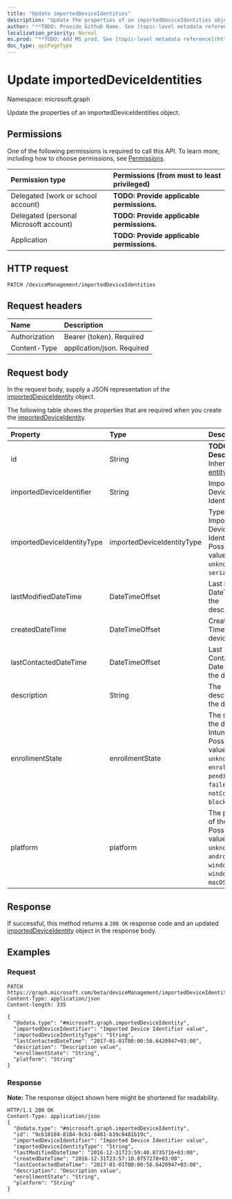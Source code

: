 ```yaml
---
title: "Update importedDeviceIdentities"
description: "Update the properties of an importedDeviceIdentities object."
author: "**TODO: Provide Github Name. See [topic-level metadata reference](https://msgo.azurewebsites.net/add/document/guidelines/metadata.html#topic-level-metadata)**"
localization_priority: Normal
ms.prod: "**TODO: Add MS prod. See [topic-level metadata reference](https://msgo.azurewebsites.net/add/document/guidelines/metadata.html#topic-level-metadata)**"
doc_type: apiPageType
---
```


# Update importedDeviceIdentities

Namespace: microsoft.graph

Update the properties of an importedDeviceIdentities object.

## Permissions
One of the following permissions is required to call this API. To learn more, including how to choose permissions, see [Permissions](/concepts/permissions-reference.md).

|Permission type|Permissions (from most to least privileged)|
|:---|:---|
|Delegated (work or school account)|**TODO: Provide applicable permissions.**|
|Delegated (personal Microsoft account)|**TODO: Provide applicable permissions.**|
|Application|**TODO: Provide applicable permissions.**|

## HTTP request
<!-- {
  "blockType": "ignored"
}
-->
``` http
PATCH /deviceManagement/importedDeviceIdentities
```

## Request headers
|Name|Description|
|:---|:---|
|Authorization|Bearer {token}. Required|
|Content-Type|application/json. Required|

## Request body
In the request body, supply a JSON representation of the [importedDeviceIdentity](../resources/importeddeviceidentity.md) object.

The following table shows the properties that are required when you create the [importedDeviceIdentity](../resources/importeddeviceidentity.md).

|Property|Type|Description|
|:---|:---|:---|
|id|String|**TODO: Add Description** Inherited from [entity](../resources/entity.md)|
|importedDeviceIdentifier|String|Imported Device Identifier|
|importedDeviceIdentityType|importedDeviceIdentityType|Type of Imported Device Identity. Possible values are: `unknown`, `imei`, `serialNumber`.|
|lastModifiedDateTime|DateTimeOffset|Last Modified DateTime of the description|
|createdDateTime|DateTimeOffset|Created Date Time of the device|
|lastContactedDateTime|DateTimeOffset|Last Contacted Date Time of the device|
|description|String|The description of the device|
|enrollmentState|enrollmentState|The state of the device in Intune. Possible values are: `unknown`, `enrolled`, `pendingReset`, `failed`, `notContacted`, `blocked`.|
|platform|platform|The platform of the Device. Possible values are: `unknown`, `ios`, `android`, `windows`, `windowsMobile`, `macOS`.|



## Response
If successful, this method returns a `200 OK` response code and an updated [importedDeviceIdentity](../resources/importeddeviceidentity.md) object in the response body.

## Examples

### Request
<!-- {
  "blockType": "request",
  "name": "update_importeddeviceidentities"
}
-->
``` http
PATCH https://graph.microsoft.com/beta/deviceManagement/importedDeviceIdentities
Content-Type: application/json
Content-length: 335

{
  "@odata.type": "#microsoft.graph.importedDeviceIdentity",
  "importedDeviceIdentifier": "Imported Device Identifier value",
  "importedDeviceIdentityType": "String",
  "lastContactedDateTime": "2017-01-01T00:00:56.6420947+03:00",
  "description": "Description value",
  "enrollmentState": "String",
  "platform": "String"
}
```

### Response
**Note:** The response object shown here might be shortened for readability.
<!-- {
  "blockType": "response",
  "truncated": true
}
-->
``` http
HTTP/1.1 200 OK
Content-Type: application/json
{
  "@odata.type": "#microsoft.graph.importedDeviceIdentity",
  "id": "9cb18184-8184-9cb1-8481-b19c8481b19c",
  "importedDeviceIdentifier": "Imported Device Identifier value",
  "importedDeviceIdentityType": "String",
  "lastModifiedDateTime": "2016-12-31T23:59:40.8735716+03:00",
  "createdDateTime": "2016-12-31T23:57:10.8757278+03:00",
  "lastContactedDateTime": "2017-01-01T00:00:56.6420947+03:00",
  "description": "Description value",
  "enrollmentState": "String",
  "platform": "String"
}
```

